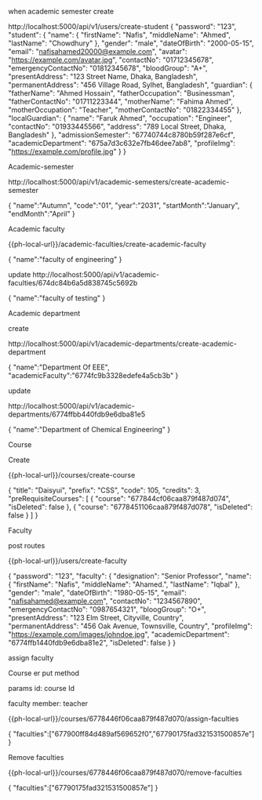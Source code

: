 
when academic semester create

http://localhost:5000/api/v1/users/create-student
{
  "password": "123",
  "student": {
    "name": {
      "firstName": "Nafis",
      "middleName": "Ahmed",
      "lastName": "Chowdhury"
    },
    "gender": "male",
    "dateOfBirth": "2000-05-15",
    "email": "nafisahamed20000@example.com",
    "avatar": "https://example.com/avatar.jpg",
    "contactNo": "01712345678",
    "emergencyContactNo": "01812345678",
    "bloodGroup": "A+",
    "presentAddress": "123 Street Name, Dhaka, Bangladesh",
    "permanentAddress": "456 Village Road, Sylhet, Bangladesh",
    "guardian": {
      "fatherName": "Ahmed Hossain",
      "fatherOccupation": "Businessman",
      "fatherContactNo": "01711223344",
      "motherName": "Fahima Ahmed",
      "motherOccupation": "Teacher",
      "motherContactNo": "01822334455"
    },
    "localGuardian": {
      "name": "Faruk Ahmed",
      "occupation": "Engineer",
      "contactNo": "01933445566",
      "address": "789 Local Street, Dhaka, Bangladesh"
    },
    "admissionSemester": "67740744c8780b59f287e6cf",
    "academicDepartment": "675a7d3c632e7fb46dee7ab8",
    "profileImg": "https://example.com/profile.jpg"
  }
}

Academic-semester

http://localhost:5000/api/v1/academic-semesters/create-academic-semester

{
    "name":"Autumn",
    "code":"01",
    "year":"2031",
    "startMonth":"January",
    "endMonth":"April"
}

Academic faculty 

{{ph-local-url}}/academic-faculties/create-academic-faculty

{
    "name":"faculty of engineering"
}

update
http://localhost:5000/api/v1/academic-faculties/674dc84b6a5d838745c5692b


{
    "name":"faculty of testing"
}

Academic department

create

http://localhost:5000/api/v1/academic-departments/create-academic-department

{
    "name":"Department Of EEE",
    "academicFaculty":"6774fc9b3328edefe4a5cb3b"
}

update

http://localhost:5000/api/v1/academic-departments/6774ffbb440fdb9e6dba81e5

{
    "name":"Department of Chemical Engineering"
}

Course

Create

{{ph-local-url}}/courses/create-course

{
  "title": "Daisyui",
  "prefix": "CSS",
  "code": 105,
  "credits": 3,
  "preRequisiteCourses": [
    {
      "course": "677844cf06caa879f487d074",
      "isDeleted": false
    },
    {
      "course": "6778451106caa879f487d078",
      "isDeleted": false
    }
  ]
}


Faculty 

post routes

{{ph-local-url}}/users/create-faculty

{
    "password": "123",
    "faculty": {
        "designation": "Senior Professor",
        "name": {
            "firstName": "Nafis",
            "middleName": "Ahamed.",
            "lastName": "Iqbal"
        },
        "gender": "male",
        "dateOfBirth": "1980-05-15",
        "email": "nafisahamed@example.com",
        "contactNo": "1234567890",
        "emergencyContactNo": "0987654321",
        "bloogGroup": "O+",
        "presentAddress": "123 Elm Street, Cityville, Country",
        "permanentAddress": "456 Oak Avenue, Townsville, Country",
        "profileImg": "https://example.com/images/johndoe.jpg",
        "academicDepartment": "6774ffb1440fdb9e6dba81e2",
        "isDeleted": false
    }
}


assign faculty

Course er put method

params id: course Id

faculty member: teacher

{{ph-local-url}}/courses/6778446f06caa879f487d070/assign-faculties

{
   "faculties":["677900ff84d489af569652f0","67790175fad321531500857e"] 
}


Remove faculties

{{ph-local-url}}/courses/6778446f06caa879f487d070/remove-faculties

{
   "faculties":["67790175fad321531500857e"] 
}